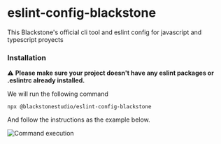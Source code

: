 # eslint-config-blackstone

This Blackstone's official cli tool and eslint config for javascript and typescript proyects
### Installation
⚠️ **Please make sure your project doesn't have any eslint packages or .eslintrc already installed.**

We will run the following command

`npx @blackstonestudio/eslint-config-blackstone`

And follow the instructions as the example below.

![Command execution](https://blackstone-git-assets.s3-us-west-2.amazonaws.com/ezgif.com-gif-maker.gif)
